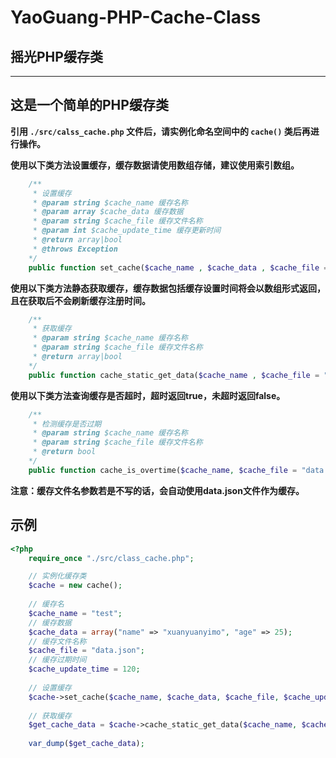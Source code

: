 # YaoGuang-PHP-Cache-Class
## 摇光PHP缓存类

***

## 这是一个简单的PHP缓存类 

**引用 `./src/calss_cache.php` 文件后，请实例化命名空间中的 `cache()` 类后再进行操作。**

**使用以下类方法设置缓存，缓存数据请使用数组存储，建议使用索引数组。**

```php
    /**
     * 设置缓存
     * @param string $cache_name 缓存名称
     * @param array $cache_data 缓存数据
     * @param string $cache_file 缓存文件名称
     * @param int $cache_update_time 缓存更新时间
     * @return array|bool
     * @throws Exception
    */
    public function set_cache($cache_name , $cache_data , $cache_file = "data.json" , $cache_update_time = 120)
```

**使用以下类方法静态获取缓存，缓存数据包括缓存设置时间将会以数组形式返回，且在获取后不会刷新缓存注册时间。**

```php
    /**
     * 获取缓存
     * @param string $cache_name 缓存名称
     * @param string $cache_file 缓存文件名称
     * @return array|bool
    */
    public function cache_static_get_data($cache_name , $cache_file = "data.json")
```

**使用以下类方法查询缓存是否超时，超时返回true，未超时返回false。**
```php
    /**
     * 检测缓存是否过期
     * @param string $cache_name 缓存名称
     * @param string $cache_file 缓存文件名称
     * @return bool
    */
    public function cache_is_overtime($cache_name, $cache_file = "data.json")
```

**注意：缓存文件名参数若是不写的话，会自动使用data.json文件作为缓存。**

## 示例

```php
<?php
    require_once "./src/class_cache.php";

    // 实例化缓存类
    $cache = new cache();
    
    // 缓存名
    $cache_name = "test";
    // 缓存数据
    $cache_data = array("name" => "xuanyuanyimo", "age" => 25);
    // 缓存文件名称
    $cache_file = "data.json";
    // 缓存过期时间
    $cache_update_time = 120;
    
    // 设置缓存
    $cache->set_cache($cache_name, $cache_data, $cache_file, $cache_update_time);
    
    // 获取缓存
    $get_cache_data = $cache->cache_static_get_data($cache_name, $cache_file);
    
    var_dump($get_cache_data);
```

